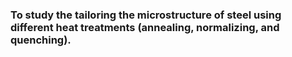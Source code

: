 ### To study the tailoring the microstructure of steel using different heat treatments (annealing, normalizing, and quenching). 